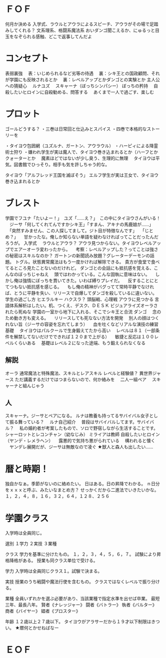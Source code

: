 # ＦＯＦ
何月か決める
入学式、ラウルとアウラによるスピーチ、アウラがその場で足踏みしてくれる？
文系理系、格闘系魔法系
おいダンゴ聞こえるか、にゅるっと目玉をなぞられる感触、どこで返事してんだよ

# コンセプト
表弱裏強
　表：いじめられるなど劣等の待遇
　裏：シキ王との国政顧問、それが学園にも反映されるとか
　裏：レベルアップとかダンゴとの実験とか
主人公への猜疑心
　ルナユズ
　スキャーナ（ぼっちシンパシー）
ぼっちの矜持
　自殺したいヒロインに自殺勧める、問答する
　あくまで一人で過ごす、楽しむ

# プロット
ゴールどうする？
・三巻は日常回と仕込みとスパイス
・四巻で本格的なストーリーを

・タイヨウ包囲網（ユズルナ、ガートン、アウラウル）
・ハーピィによる降霊術士狩り
・嫌われ学生が実は魔人で、タイヨウ巻き込まれるとか（ハーフとかクォーターとか
　魔素ほどではないが少し臭う、生理的に無理
　タイヨウは平気。図書館でひっそり。相手も気を許しちゃう的な。

タイヨウ「アルフレッド王国を滅ぼそう」
エルフ学生が実は王女で、タイヨウ巻き込まれるとか


# ブレスト
学園でフユナ「たいよー！」　ユズ「……え？」　この中にタイヨウさんがいる！
　ジーサ「何してくれてんですかシキ王」「すまん、アキナの馬鹿娘が……」
　「突然すみません、この人探してまして。ジト目が特徴なんです」
　「じとめ？」
　甘かったな。俺しか知らない単語を疑わなければってことだったんだろうが。
入学式
　ラウルとアウラ？
アウラ見つからない。タイヨウレベルアップでエアーオーラ変わったから。
　考察：レベルアップした？ってことは強さの秘密はスキルなのか？
ガートンの新聞読み放題？グレーターデーモンの話題。
トグル。状態異常魔法はもう一度かければ解除できる。
貴方が食堂で食べてるところ見たことないのだけれど。
ダンゴとの会話にも抵抗感を覚える、こんなのぼっちじゃねえ
　頭ではわかっている。こんな固執に意味はない。
　しかし俺は強情にぼっちを貫いてきた。いわば縛りプレイだ。
　反することにとてつもない抵抗感を感じる。
　もし俺の精神がバグってて常時平静でなければ、とうに平静を失い、リリースで自爆してダンゴを殺しているに違いない。
学生の過ごし方
ヒエラルキー
ハクスラ？
頭脳戦、心理戦
アウラに見つかる
言語体系解析はしたい。机、つくえ、デスク、ＤＥＳＫ
ビジュアライズオーラされたら死ぬな
学園の一室から地下に入れる、そこでシキ王と合流
ダンゴ
　念のため動き方も変える。
　リリースしても死なない方法を開発
　別人の顔はつくれない旨（ジーサの容姿を忘れてしまう）
　血を吐くなどリアルな演技の練習
基礎
　タイヨウはパルクールで生身鍛えてたから高い
　レベルは８１（一部条件を解禁してないだけでできれば１２０まで上がる）
　敏捷と反応は１００レベルくらいある
　基礎はレベル２になった途端、もう鍛えられなくなる

## 解説
オーラ
通常魔法と特殊魔法、スキルとレアスキル
レベルと経験値？
異世界ジャース
ただ講義するだけではつまらないので、何か絡みを
　二人一組ペア
　スキャーナと組んじゃう

## 人
スキャーナ。ジーサとペアになる。
ルナは教養も持ってるサバイバル女子として振る舞っている？
　ルナ自己紹介
　普段はサバイバルしてます。サバイバル？
　私の婚約者が考案したもので、ソロで野宿しながら生活することです。
シャーロットとレコンチャン（幼なじみ）
ミライアは教師
自殺したいヒロイン（ヤンデ・レメラヘン）
　露悪的で気持ち悪がられている
　構われると懐く
　ヤンデレ展開だが、ジーサは無敵なので凌ぐ
★獣人と森人も出したい……

# 暦と時期！
独自かなぁ。季節がないのに絡めたい。
日はある。日の昇降でわかる。
ｎ日分をｘｘｘと呼ぶ、みたいなまとめ方？
せっかくだから二進法でいきたいかな。
１，２，４，８，１６，３２，６４，１２８、２５６

# 学園クラス
入学時は全員同じ。

選別
１学力
２実技
３業種

クラス
学力を基準に分けたもの。
１，２，３，４，５，６，７。
試験により昇格降格がある。
授業も同クラス単位で受ける。

学力
入学時は全員同じクラス１。試験で決まる。

実技
授業のうち戦闘や魔法行使を含むもの。
クラスではなくレベルで振り分ける。

業種
全員いずれかを選ぶ必要があり、当該業種で指定水準を出せば卒業。
最短三年、最長八年。
賢者《ナレッジャー》
闘者《バトラー》
執者《バルター》
商者《バイヤー》
娼者《プロスター》

年齢
１２歳以上２７歳以下。
タイヨウがアラサーだから１９才以下制限はきつい。
★暦何とかせねばなー

# ＥＯＦ
